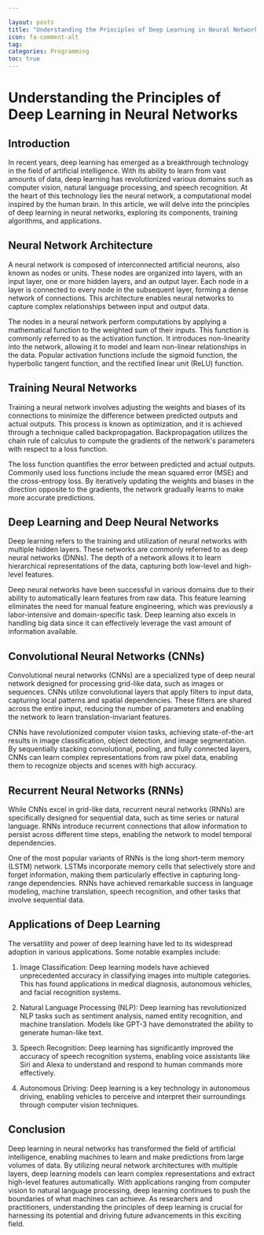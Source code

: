 ```yaml
---

layout: posts
title: "Understanding the Principles of Deep Learning in Neural Networks"
icon: fa-comment-alt
tag:      
categories: Programming
toc: true
---
```




# Understanding the Principles of Deep Learning in Neural Networks

## Introduction

In recent years, deep learning has emerged as a breakthrough technology in the field of artificial intelligence. With its ability to learn from vast amounts of data, deep learning has revolutionized various domains such as computer vision, natural language processing, and speech recognition. At the heart of this technology lies the neural network, a computational model inspired by the human brain. In this article, we will delve into the principles of deep learning in neural networks, exploring its components, training algorithms, and applications.

## Neural Network Architecture

A neural network is composed of interconnected artificial neurons, also known as nodes or units. These nodes are organized into layers, with an input layer, one or more hidden layers, and an output layer. Each node in a layer is connected to every node in the subsequent layer, forming a dense network of connections. This architecture enables neural networks to capture complex relationships between input and output data.

The nodes in a neural network perform computations by applying a mathematical function to the weighted sum of their inputs. This function is commonly referred to as the activation function. It introduces non-linearity into the network, allowing it to model and learn non-linear relationships in the data. Popular activation functions include the sigmoid function, the hyperbolic tangent function, and the rectified linear unit (ReLU) function.

## Training Neural Networks

Training a neural network involves adjusting the weights and biases of its connections to minimize the difference between predicted outputs and actual outputs. This process is known as optimization, and it is achieved through a technique called backpropagation. Backpropagation utilizes the chain rule of calculus to compute the gradients of the network's parameters with respect to a loss function.

The loss function quantifies the error between predicted and actual outputs. Commonly used loss functions include the mean squared error (MSE) and the cross-entropy loss. By iteratively updating the weights and biases in the direction opposite to the gradients, the network gradually learns to make more accurate predictions.

## Deep Learning and Deep Neural Networks

Deep learning refers to the training and utilization of neural networks with multiple hidden layers. These networks are commonly referred to as deep neural networks (DNNs). The depth of a network allows it to learn hierarchical representations of the data, capturing both low-level and high-level features.

Deep neural networks have been successful in various domains due to their ability to automatically learn features from raw data. This feature learning eliminates the need for manual feature engineering, which was previously a labor-intensive and domain-specific task. Deep learning also excels in handling big data since it can effectively leverage the vast amount of information available.

## Convolutional Neural Networks (CNNs)

Convolutional neural networks (CNNs) are a specialized type of deep neural network designed for processing grid-like data, such as images or sequences. CNNs utilize convolutional layers that apply filters to input data, capturing local patterns and spatial dependencies. These filters are shared across the entire input, reducing the number of parameters and enabling the network to learn translation-invariant features.

CNNs have revolutionized computer vision tasks, achieving state-of-the-art results in image classification, object detection, and image segmentation. By sequentially stacking convolutional, pooling, and fully connected layers, CNNs can learn complex representations from raw pixel data, enabling them to recognize objects and scenes with high accuracy.

## Recurrent Neural Networks (RNNs)

While CNNs excel in grid-like data, recurrent neural networks (RNNs) are specifically designed for sequential data, such as time series or natural language. RNNs introduce recurrent connections that allow information to persist across different time steps, enabling the network to model temporal dependencies.

One of the most popular variants of RNNs is the long short-term memory (LSTM) network. LSTMs incorporate memory cells that selectively store and forget information, making them particularly effective in capturing long-range dependencies. RNNs have achieved remarkable success in language modeling, machine translation, speech recognition, and other tasks that involve sequential data.

## Applications of Deep Learning

The versatility and power of deep learning have led to its widespread adoption in various applications. Some notable examples include:

1. Image Classification: Deep learning models have achieved unprecedented accuracy in classifying images into multiple categories. This has found applications in medical diagnosis, autonomous vehicles, and facial recognition systems.

2. Natural Language Processing (NLP): Deep learning has revolutionized NLP tasks such as sentiment analysis, named entity recognition, and machine translation. Models like GPT-3 have demonstrated the ability to generate human-like text.

3. Speech Recognition: Deep learning has significantly improved the accuracy of speech recognition systems, enabling voice assistants like Siri and Alexa to understand and respond to human commands more effectively.

4. Autonomous Driving: Deep learning is a key technology in autonomous driving, enabling vehicles to perceive and interpret their surroundings through computer vision techniques.

## Conclusion

Deep learning in neural networks has transformed the field of artificial intelligence, enabling machines to learn and make predictions from large volumes of data. By utilizing neural network architectures with multiple layers, deep learning models can learn complex representations and extract high-level features automatically. With applications ranging from computer vision to natural language processing, deep learning continues to push the boundaries of what machines can achieve. As researchers and practitioners, understanding the principles of deep learning is crucial for harnessing its potential and driving future advancements in this exciting field.